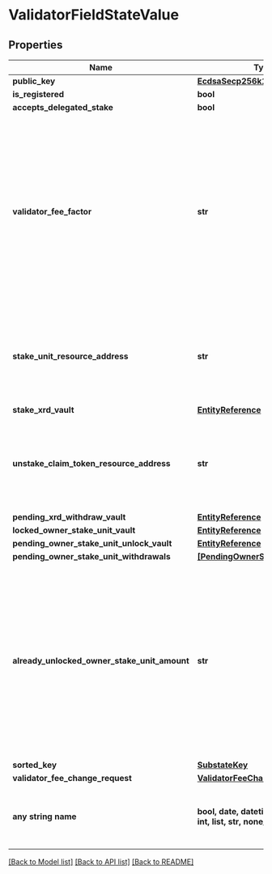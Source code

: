 # ValidatorFieldStateValue


## Properties
Name | Type | Description | Notes
------------ | ------------- | ------------- | -------------
**public_key** | [**EcdsaSecp256k1PublicKey**](EcdsaSecp256k1PublicKey.md) |  | 
**is_registered** | **bool** |  | 
**accepts_delegated_stake** | **bool** |  | 
**validator_fee_factor** | **str** | A string-encoded fixed-precision decimal to 18 decimal places. A decimal is formed of some signed integer &#x60;m&#x60; of attos (&#x60;10^(-18)&#x60;) units, where &#x60;-2^(256 - 1) &lt;&#x3D; m &lt; 2^(256 - 1)&#x60;.  | 
**stake_unit_resource_address** | **str** | The Bech32m-encoded human readable version of the resource address | 
**stake_xrd_vault** | [**EntityReference**](EntityReference.md) |  | 
**unstake_claim_token_resource_address** | **str** | The Bech32m-encoded human readable version of the resource address | 
**pending_xrd_withdraw_vault** | [**EntityReference**](EntityReference.md) |  | 
**locked_owner_stake_unit_vault** | [**EntityReference**](EntityReference.md) |  | 
**pending_owner_stake_unit_unlock_vault** | [**EntityReference**](EntityReference.md) |  | 
**pending_owner_stake_unit_withdrawals** | [**[PendingOwnerStakeWithdrawal]**](PendingOwnerStakeWithdrawal.md) |  | 
**already_unlocked_owner_stake_unit_amount** | **str** | A string-encoded fixed-precision decimal to 18 decimal places. A decimal is formed of some signed integer &#x60;m&#x60; of attos (&#x60;10^(-18)&#x60;) units, where &#x60;-2^(256 - 1) &lt;&#x3D; m &lt; 2^(256 - 1)&#x60;.  | 
**sorted_key** | [**SubstateKey**](SubstateKey.md) |  | [optional] 
**validator_fee_change_request** | [**ValidatorFeeChangeRequest**](ValidatorFeeChangeRequest.md) |  | [optional] 
**any string name** | **bool, date, datetime, dict, float, int, list, str, none_type** | any string name can be used but the value must be the correct type | [optional]

[[Back to Model list]](../README.md#documentation-for-models) [[Back to API list]](../README.md#documentation-for-api-endpoints) [[Back to README]](../README.md)


